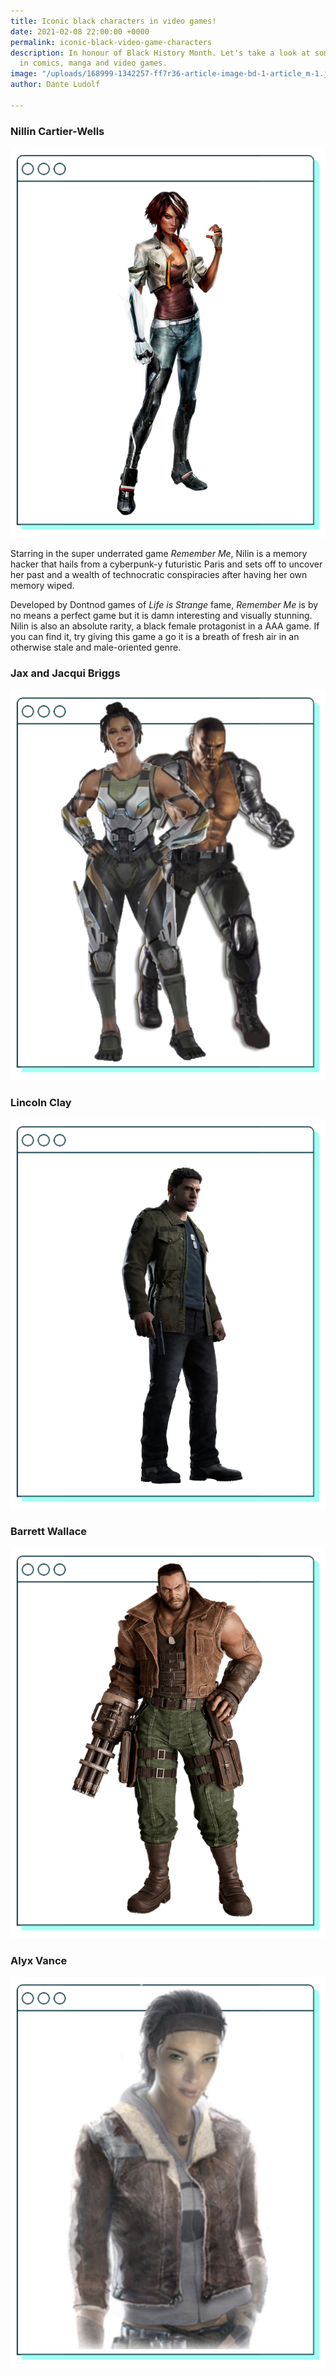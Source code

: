 ```yaml
---
title: Iconic black characters in video games!
date: 2021-02-08 22:00:00 +0000
permalink: iconic-black-video-game-characters
description: In honour of Black History Month. Let's take a look at some black excellence
  in comics, manga and video games.
image: "/uploads/168999-1342257-ff7r36-article-image-bd-1-article_m-1.jpg"
author: Dante Ludolf

---
```

### Nillin Cartier-Wells

![](/uploads/game-1.png)

Starring in the super underrated game _Remember Me_, Nilin is a memory hacker that hails from a cyberpunk-y futuristic Paris and sets off to uncover her past and a wealth of technocratic conspiracies after having her own memory wiped. 

Developed by Dontnod games of _Life is Strange_ fame, _Remember Me_ is by no means a perfect game but it is damn interesting and visually stunning. Nilin is also an absolute rarity, a black female protagonist in a AAA game. If you can find it, try giving this game a go it is a breath of fresh air in an otherwise stale and male-oriented genre.

### Jax and Jacqui Briggs

![](/uploads/game-5.png)

### Lincoln Clay

![](/uploads/game-2.png)

### Barrett Wallace

![](/uploads/game-4.png)

### Alyx Vance

![](/uploads/game-3.png)